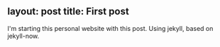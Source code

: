 layout: post
title: First post
---

I'm starting this personal website with this post. Using jekyll, based on jekyll-now.
